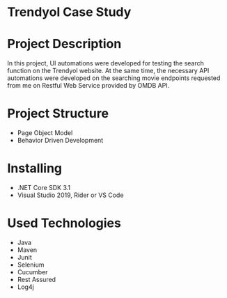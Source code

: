 # Trendyol Case Study


# Project Description
In this project, UI automations were developed for testing the search function on the Trendyol website. At the same time, the necessary API automations were developed on the searching movie endpoints requested from me on Restful Web Service provided by OMDB API.

# Project Structure
* Page Object Model
* Behavior Driven Development


# Installing
* .NET Core SDK 3.1
* Visual Studio 2019, Rider or VS Code

# Used Technologies
* Java
* Maven
* Junit
* Selenium
* Cucumber
* Rest Assured
* Log4j
